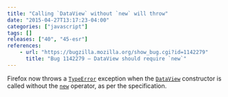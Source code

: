 ```yaml
---
title: "Calling `DataView` without `new` will throw"
date: "2015-04-27T13:17:23-04:00"
categories: ["javascript"]
tags: []
releases: ["40", "45-esr"]
references:
    - url: "https://bugzilla.mozilla.org/show_bug.cgi?id=1142279"
      title: "Bug 1142279 – DataView should require `new`"
---
```

Firefox now throws a [`TypeError`](https://developer.mozilla.org/docs/Web/JavaScript/Reference/Global_Objects/TypeError) exception when the [`DataView`](https://developer.mozilla.org/docs/Web/JavaScript/Reference/Global_Objects/DataView) constructor is called without the [`new`](https://developer.mozilla.org/docs/Web/JavaScript/Reference/Operators/new) operator, as per the specification.
